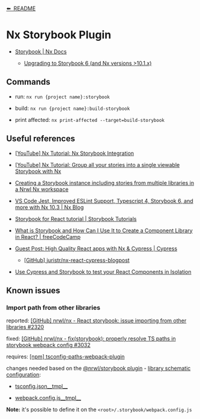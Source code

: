[⬅️&nbsp;&nbsp;README](../README.md)

# Nx Storybook Plugin

- [Storybook | Nx Docs](https://nx.dev/latest/react/plugins/storybook/overview)

  - [Upgrading to Storybook 6 (and Nx versions >10.1.x)](https://nx.dev/latest/react/plugins/storybook/overview#upgrading-to-storybook-6-and-nx-versions-gt-10-1-x-)

## Commands

- run: `nx run {project name}:storybook`

- build: `nx run {project name}:build-storybook`

- print affected: `nx print-affected --target=build-storybook`

## Useful references

- [[YouTube] Nx Tutorial: Nx Storybook Integration](https://www.youtube.com/watch?v=sFpqyjT7u4s)

- [[YouTube] Nx Tutorial: Group all your stories into a single viewable Storybook with Nx](https://www.youtube.com/watch?v=c323HOuFKkA)

- [Creating a Storybook instance including stories from multiple libraries in a Nrwl Nx workspace](https://medium.com/@dSebastien/creating-a-storybook-instance-including-stories-from-multiple-libraries-in-a-nrwl-nx-workspace-89009a2bddf7)

- [VS Code Jest, Improved ESLint Support, Typescript 4, Storybook 6, and more with Nx 10.3 | Nx Blog](https://blog.nrwl.io/vs-code-jest-improved-eslint-support-typescript-4-storybook-6-and-more-with-nx-10-3-faf7c12fe556)

- [Storybook for React tutorial | Storybook Tutorials](https://www.learnstorybook.com/intro-to-storybook/react/en/get-started/)

- [What is Storybook and How Can I Use It to Create a Component Library in React? | freeCodeCamp](https://www.freecodecamp.org/news/what-is-storybook-and-how-can-i-use-it-to-create-a-component-libary-in-react/)

- [Guest Post: High Quality React apps with Nx & Cypress | Cypress](https://www.cypress.io/blog/2020/04/14/high-quality-react-apps-with-nx-cypress/)

  - [[GitHub] juristr/nx-react-cypress-blogpost](https://github.com/juristr/nx-react-cypress-blogpost)

- [Use Cypress and Storybook to test your React Components in Isolation](https://egghead.io/lessons/javascript-use-cypress-and-storybook-to-test-your-react-components-in-isolation)

## Known issues

### Import path from other libraries

reported: [[GitHub] nrwl/nx - React storybook: issue importing from other libraries #2320](https://github.com/nrwl/nx/issues/2320)

fixed: [[GitHub] nrwl/nx - fix(storybook): properly resolve TS paths in storybook webpack config #3032](https://github.com/nrwl/nx/pull/3032)

requires: [[npm] tsconfig-paths-webpack-plugin](https://www.npmjs.com/package/tsconfig-paths-webpack-plugin)

changes needed based on the [@nrwl/storybook plugin](https://github.com/nrwl/nx/tree/5da9e668fda846c7fc01e77abd02fa0c179155f7/packages/storybook) - [library schematic configuration](https://github.com/nrwl/nx/tree/5da9e668fda846c7fc01e77abd02fa0c179155f7/packages/storybook/src/schematics/configuration/project-files-5/.storybook):

- [tsconfig.json\_\_tmpl\_\_](https://github.com/nrwl/nx/blob/5da9e668fda846c7fc01e77abd02fa0c179155f7/packages/storybook/src/schematics/configuration/project-files-5/.storybook/tsconfig.json__tmpl__)

- [webpack.config.js\_\_tmpl\_\_](https://github.com/nrwl/nx/blob/5da9e668fda846c7fc01e77abd02fa0c179155f7/packages/storybook/src/schematics/configuration/project-files-5/.storybook/webpack.config.js__tmpl__)

**Note:** it's possible to define it on the `<root>/.storybook/webpack.config.js`
